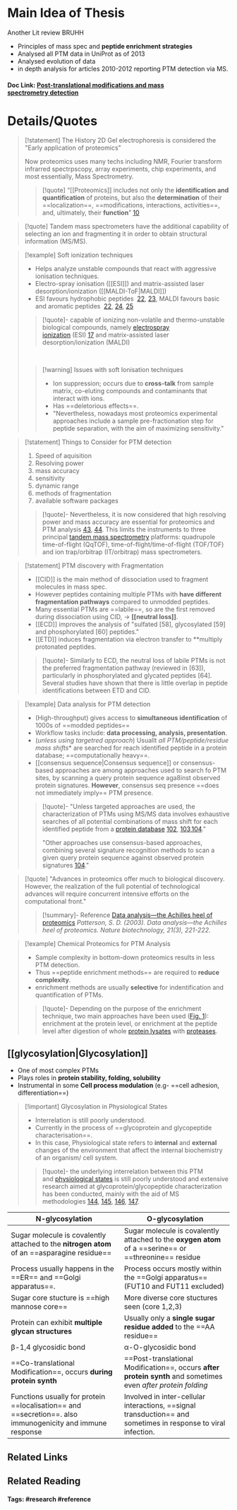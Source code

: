 # Main Idea of Thesis

Another Lit review BRUHH

- Principles of mass spec and **peptide enrichment strategies**
- Analysed all PTM data in UniProt as of 2013
- Analysed evolution of data
- in depth analysis for articles 2010-2012 reporting PTM detection via MS.

#### Doc Link: [Post-translational modifications and **mass spectrometry** detection](https://www.sciencedirect.com/science/article/pii/S089158491300587X?casa_token=Ex3_B9syPoUAAAAA:5UB5T-5fddnUqjoK87fSncyZkz_o63vWzHbsg7micJ5ycmj5meaGtNoTy9PXJnfzHeyGA4dI)


# Details/Quotes

> [!statement] The History
> 2D Gel electrophoresis is considered the "Early application of proteomics"
> 
> Now proteomics uses many techs including NMR, Fourier transform infrarred spectrpscopy, array experiments, chip experiments, and most essentially, Mass Spectrometry.
> 
> 
> >[!quote]
> >“[[Proteomics]] includes not only the **identification and quantification** of proteins, but also the **determination** of their ==localization==, ==modifications, interactions, activities==, and, ultimately, their **function**” [10]([https://www.sciencedirect.com/science/article/pii/S089158491300587X?casa_token=Ex3_B9syPoUAAAAA:5UB5T-5fddnUqjoK87fSncyZkz_o63vWzHbsg7micJ5ycmj5meaGtNoTy9PXJnfzHeyGA4dI#bib10](https://www.science.org/doi/full/10.1126/science.291.5507.1221))


> [!quote]
> Tandem mass spectrometers have the additional capability of selecting an ion and fragmenting it in order to obtain structural information (MS/MS).

> [!example] Soft ionization techniques
> - Helps analyze unstable compounds that react with aggressive ionisation techniques. 
> - Electro-spray ionisation ([[ESI]]) and matrix-assisted laser desorption/ionization ([[MALDI-ToF|MALDI]])
> - ESI favours hydrophobic peptides  [22](https://www.sciencedirect.com/science/article/pii/S089158491300587X?casa_token=Ex3_B9syPoUAAAAA:5UB5T-5fddnUqjoK87fSncyZkz_o63vWzHbsg7micJ5ycmj5meaGtNoTy9PXJnfzHeyGA4dI#bib22), [23](https://www.sciencedirect.com/science/article/pii/S089158491300587X?casa_token=Ex3_B9syPoUAAAAA:5UB5T-5fddnUqjoK87fSncyZkz_o63vWzHbsg7micJ5ycmj5meaGtNoTy9PXJnfzHeyGA4dI#bib23), MALDI favours basic and aromatic peptides  [22](https://www.sciencedirect.com/science/article/pii/S089158491300587X?casa_token=Ex3_B9syPoUAAAAA:5UB5T-5fddnUqjoK87fSncyZkz_o63vWzHbsg7micJ5ycmj5meaGtNoTy9PXJnfzHeyGA4dI#bib22), [24](https://www.sciencedirect.com/science/article/pii/S089158491300587X?casa_token=Ex3_B9syPoUAAAAA:5UB5T-5fddnUqjoK87fSncyZkz_o63vWzHbsg7micJ5ycmj5meaGtNoTy9PXJnfzHeyGA4dI#bib24), [25](https://www.sciencedirect.com/science/article/pii/S089158491300587X?casa_token=Ex3_B9syPoUAAAAA:5UB5T-5fddnUqjoK87fSncyZkz_o63vWzHbsg7micJ5ycmj5meaGtNoTy9PXJnfzHeyGA4dI#bib25)
> 
> >[!quote]-
> >capable of ionizing non-volatile and thermo-unstable biological compounds, namely [electrospray ionization](https://www.sciencedirect.com/topics/biochemistry-genetics-and-molecular-biology/electrospray-ionization "Learn more about electrospray ionization from ScienceDirect's AI-generated Topic Pages") (ESI) [17](https://www.sciencedirect.com/science/article/pii/S089158491300587X?casa_token=Ex3_B9syPoUAAAAA:5UB5T-5fddnUqjoK87fSncyZkz_o63vWzHbsg7micJ5ycmj5meaGtNoTy9PXJnfzHeyGA4dI#bib17) and matrix-assisted laser desorption/ionization (MALDI)
> 
> &emsp;
> >[!warning] Issues with soft Ionisation techniques
> > - Ion suppression; occurs due to **cross-talk** from sample matrix, co-eluting compounds and contaminants that interact with ions.
> > - Has ==deletorious effects==.
> > - "Nevertheless, nowadays most proteomics experimental approaches include a sample pre-fractionation step for peptide separation, with the aim of maximizing sensitivity."

> [!statement] Things to Consider for PTM detection
> 1. Speed of aquisition
> 2. Resolving power
> 3. mass accuracy
> 4. sensitivity
> 5. dynamic range
> 6. methods of fragmentation
> 7. available software packages
> 
> >[!quote]-
> >Nevertheless, it is now considered that high resolving power and mass accuracy are essential for proteomics and PTM analysis [43](https://www.sciencedirect.com/science/article/pii/S089158491300587X?casa_token=Ex3_B9syPoUAAAAA:5UB5T-5fddnUqjoK87fSncyZkz_o63vWzHbsg7micJ5ycmj5meaGtNoTy9PXJnfzHeyGA4dI#bib43), [44](https://www.sciencedirect.com/science/article/pii/S089158491300587X?casa_token=Ex3_B9syPoUAAAAA:5UB5T-5fddnUqjoK87fSncyZkz_o63vWzHbsg7micJ5ycmj5meaGtNoTy9PXJnfzHeyGA4dI#bib44). This limits the instruments to three principal [tandem mass spectrometry](https://www.sciencedirect.com/topics/biochemistry-genetics-and-molecular-biology/tandem-mass-spectrometry "Learn more about tandem mass spectrometry from ScienceDirect's AI-generated Topic Pages") platforms: quadrupole time-of-flight (QqTOF), time-of-flight/time-of-flight (TOF/TOF) and ion trap/orbitrap (IT/orbitrap) mass spectrometers.

> [!statement] PTM discovery with Fragmentation
> - [[CID]] is the main method of dissociation used to fragment molecules in mass spec.
> - However peptides containing multiple PTMs with **have different fragmentation pathways** compared to unmodded peptides.
> - Many essential PTMs are ==labile==, so are the first removed during dissociation using CID, -> **[[neutral loss]]**.
> - [[ECD]] improves the analysis of "sulfated [58], glycosylated [59] and phosphorylated [60] peptides."
> - [[ETD]] induces fragmentation via electron transfer to **multiply protonated peptides.
> 
> >[!quote]-
> >Similarly to ECD, the neutral loss of labile PTMs is not the preferred fragmentation pathway (reviewed in [63]), particularly in phosphorylated and glycated peptides [64]. Several studies have shown that there is little overlap in peptide identifications between ETD and CID.

> [!example] Data analysis for PTM detection
> - (High-throughput) gives access to **simultaneous identification** of 1000s of ==modded peptides==
> - Workflow tasks include: **data processing, analysis, presentation**.
> - (*unless using targetred approach*) Usuallt **all PTM/peptide/residue* mass shifts** are searched for reach identified peptide in a protein database; ==computationally heavy==.
> - [[consensus sequence|Consensus sequence]] or consensus-based approaches are among approaches used to search fo PTM sites, by scanning a query protein sequence aga8inst observed protein signatures. **However**, consensus seq presence ==does not immediately imply== PTM presence. 
> 
> > [!quote]-
> > "Unless targeted approaches are used, the characterization of PTMs using MS/MS data involves exhaustive searches of all potential combinations of mass shift for each identified peptide from a [protein database](https://www.sciencedirect.com/topics/biochemistry-genetics-and-molecular-biology/protein-database "Learn more about protein database from ScienceDirect's AI-generated Topic Pages") [102](https://www.sciencedirect.com/science/article/pii/S089158491300587X?casa_token=Ex3_B9syPoUAAAAA:5UB5T-5fddnUqjoK87fSncyZkz_o63vWzHbsg7micJ5ycmj5meaGtNoTy9PXJnfzHeyGA4dI#bib102), [103](https://www.sciencedirect.com/science/article/pii/S089158491300587X?casa_token=Ex3_B9syPoUAAAAA:5UB5T-5fddnUqjoK87fSncyZkz_o63vWzHbsg7micJ5ycmj5meaGtNoTy9PXJnfzHeyGA4dI#bib103),[104](https://www.sciencedirect.com/science/article/pii/S089158491300587X?casa_token=Ex3_B9syPoUAAAAA:5UB5T-5fddnUqjoK87fSncyZkz_o63vWzHbsg7micJ5ycmj5meaGtNoTy9PXJnfzHeyGA4dI#bib104)."
> > 
> > "Other approaches use consensus-based approaches, combining several signature recognition methods to scan a given query protein sequence against observed protein signatures [104](https://www.sciencedirect.com/science/article/pii/S089158491300587X?casa_token=Ex3_B9syPoUAAAAA:5UB5T-5fddnUqjoK87fSncyZkz_o63vWzHbsg7micJ5ycmj5meaGtNoTy9PXJnfzHeyGA4dI#bib104)."

> [!quote] 
> "Advances in proteomics offer much to biological discovery. However, the realization of the full potential of technological advances will require concurrent intensive efforts on the computational front."
> > [!summary]- Reference
> > [Data analysis—the Achilles heel of proteomics](https://www.nature.com/articles/nbt0303-221)
> > *Patterson, S. D. (2003). Data analysis—the Achilles heel of proteomics. _Nature biotechnology_, _21_(3), 221-222.*

> [!example] Chemical Proteomics for PTM Analysis
> - Sample complexity in bottom-down proteomics results in less PTM detection.
> - Thus ==peptide enrichment methods== are required to **reduce complexity**.
> - enrichment methods are usually **selective** for indentification and quantification of PTMs.
> 
> >[!quote]-
> >Depending on the purpose of the enrichment technique, two main approaches have been used ([Fig. 1](https://www.sciencedirect.com/science/article/pii/S089158491300587X?casa_token=Ex3_B9syPoUAAAAA:5UB5T-5fddnUqjoK87fSncyZkz_o63vWzHbsg7micJ5ycmj5meaGtNoTy9PXJnfzHeyGA4dI#f0005)): enrichment at the protein level, or enrichment at the peptide level after digestion of whole [protein lysates](https://www.sciencedirect.com/topics/medicine-and-dentistry/protein-hydrolysate "Learn more about protein lysates from ScienceDirect's AI-generated Topic Pages") with [proteases](https://www.sciencedirect.com/topics/medicine-and-dentistry/proteinase "Learn more about proteases from ScienceDirect's AI-generated Topic Pages").

## [[glycosylation|Glycosylation]]

- One of most complex PTMs
- Plays roles in **protein stability, folding, solubility**
- Instrumental in some **Cell process modulation** (e.g- ==cell adhesion, differentiation==)


> [!important] Glycosylation in Physiological States
> - Interrelation is still poorly understood.
> - Currently in the process of ==glycoprotein and glycopeptide characterisation==.
> - In this case, Physiological state refers to **internal** and **external** changes of the environment that affect the internal biochemistry of an organism/ cell system.
> 
> >[!quote]-
> > the underlying interrelation between this PTM and [physiological states](https://www.sciencedirect.com/topics/medicine-and-dentistry/physiological-state "Learn more about physiological states from ScienceDirect's AI-generated Topic Pages") is still poorly understood and extensive research aimed at glycoprotein/glycopeptide characterization has been conducted, mainly with the aid of MS methodologies [144](https://www.sciencedirect.com/science/article/pii/S089158491300587X?casa_token=Ex3_B9syPoUAAAAA:5UB5T-5fddnUqjoK87fSncyZkz_o63vWzHbsg7micJ5ycmj5meaGtNoTy9PXJnfzHeyGA4dI#bib144), [145](https://www.sciencedirect.com/science/article/pii/S089158491300587X?casa_token=Ex3_B9syPoUAAAAA:5UB5T-5fddnUqjoK87fSncyZkz_o63vWzHbsg7micJ5ycmj5meaGtNoTy9PXJnfzHeyGA4dI#bib145), [146](https://www.sciencedirect.com/science/article/pii/S089158491300587X?casa_token=Ex3_B9syPoUAAAAA:5UB5T-5fddnUqjoK87fSncyZkz_o63vWzHbsg7micJ5ycmj5meaGtNoTy9PXJnfzHeyGA4dI#bib146), [147](https://www.sciencedirect.com/science/article/pii/S089158491300587X?casa_token=Ex3_B9syPoUAAAAA:5UB5T-5fddnUqjoK87fSncyZkz_o63vWzHbsg7micJ5ycmj5meaGtNoTy9PXJnfzHeyGA4dI#bib147).


| N-glycosylation                                                                                           | O-glycosylation                                                                                                |
| --------------------------------------------------------------------------------------------------------- | -------------------------------------------------------------------------------------------------------------- |
| Sugar molecule is covalently attached to the **nitrogen atom** of an ==asparagine residue==               | Sugar molecule is covalently attached to the **oxygen atom** of a ==serine== or ==threonine== residue          |
| Process usually happens in the ==ER== and ==Golgi apparatus==.                                            | Process occurs mostly within the ==Golgi apparatus== (FUT10 and FUT11 excluded)                                |
| Sugar core stucture is ==high mannose core==                                                              | More diverse core stuctures seen (core 1,2,3)                                                                  |
| Protein can exhibit **multiple glycan structures**                                                        | Usually only a **single sugar residue added** to the ==AA residue==                                            |
| β-1,4 glycosidic bond                                                                                     | α-O-glycosidic bond                                                                                            |
| ==Co-translational Modification==, occurs **during protein synth**                                        | ==Post-translational Modification==, occurs **after protein synth** and sometimes even *after protein folding* |
| Functions usually for protein ==localisation== and ==secretion==. also immunogenicity and immune response | Involved in inter-cellular interactions, ==signal transduction== and sometimes in response to viral infection. |


## Related Links

## Related Reading



#### Tags: #research #reference 